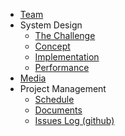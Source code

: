 * [Team]({{site.pagebaseurl}}/team.html)
* System Design
    * [The Challenge]({{site.pagebaseurl}}/design-the-challenge.html)
    * [Concept]({{site.pagebaseurl}}/design-concept.html)
    * [Implementation]({{site.pagebaseurl}}/design-implementation.html)
    * [Performance]({{site.pagebaseurl}}/design-performance.html)
* [Media](https://drive.google.com/folderview?id=0B48Hm2AZ_VIRfjRTRXlLQzVwOGY5a0drZEpWeXJMajFHODZmQzJkczFXcFJrSUtrYkRZRFU&usp=sharing)
* Project Management
    * [Schedule]({{site.pagebaseurl}}/schedule.html)
    * [Documents]({{site.pagebaseurl}}/documents.html)
    * [Issues Log (github)](https://github.com/TrevorDecker/CMU_Mechatronics_2015_TeamB/issues)
